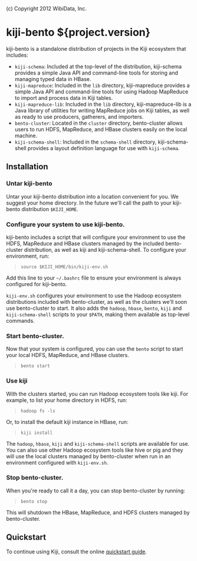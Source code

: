 (c) Copyright 2012 WibiData, Inc.

kiji-bento ${project.version}
=============================

kiji-bento is a standalone distribution of projects in the Kiji
ecosystem that includes:

* `kiji-schema`: Included at the top-level of the distribution,
kiji-schema provides a simple Java API and command-line tools for
storing and managing typed data in HBase.
* `kiji-mapreduce`: Included in the `lib` directory, kiji-mapreduce
provides a simple Java API and command-line tools for using Hadoop
MapReduce to import and process data in Kiji tables.
* `kiji-mapreduce-lib`: Included in the `lib` directory,
kiji-mapreduce-lib is a Java library of utilities for writing
MapReduce jobs on Kiji tables, as well as ready to use producers,
gatherers, and importers.
* `bento-cluster`: Located in the `cluster` directory, bento-cluster
allows users to run HDFS, MapReduce, and HBase clusters easily on the
local machine.
* `kiji-schema-shell`: Included in the `schema-shell` directory,
kiji-schema-shell provides a layout definition language for use with
`kiji-schema`.

Installation
------------

### Untar kiji-bento
Untar your kiji-bento distribution into a location convenient for
you. We suggest your home directory. In the future we'll call the
path to your kiji-bento distribution `$KIJI_HOME`.

### Configure your system to use kiji-bento.
kiji-bento includes a script that will configure your
environment to use the HDFS, MapReduce and HBase clusters managed by
the included bento-cluster distribution, as well as kiji and
kiji-schema-shell. To configure your environment, run:

> `source $KIJI_HOME/bin/kiji-env.sh`

Add this line to your `~/.bashrc` file to ensure your environment is
always configured for kiji-bento.

`kiji-env.sh` configures your environment to use the Hadoop
ecosystem distributions included with bento-cluster, as well as the
clusters we'll soon use bento-cluster to start. It also adds the
`hadoop`, `hbase`, `bento`, `kiji` and `kiji-schema-shell` scripts to
your `$PATH`, making them available as top-level commands.

### Start bento-cluster.
Now that your system is configured, you can use the `bento` script to
start your local HDFS, MapReduce, and HBase clusters.

> `bento start`

### Use kiji
With the clusters started, you can run Hadoop ecosystem tools like
kiji. For example, to list your home directory in HDFS, run:

> `hadoop fs -ls`

Or, to install the default kiji instance in HBase, run:

> `kiji install`

The `hadoop`, `hbase`, `kiji` and `kiji-schema-shell` scripts are
available for use. You can also use other Hadoop ecosystem tools
like hive or pig and they will use the local clusters managed by
bento-cluster when run in an environment configured with
`kiji-env.sh`.

### Stop bento-cluster.
When you're ready to call it a day, you can stop bento-cluster by
running:

> `bento stop`

This will shutdown the HBase, MapReduce, and HDFS clusters managed by
bento-cluster.

Quickstart
----------

To continue using Kiji, consult the online
[quickstart guide](http://www.kiji.org/getstarted/#Quick_Start_Guide).
